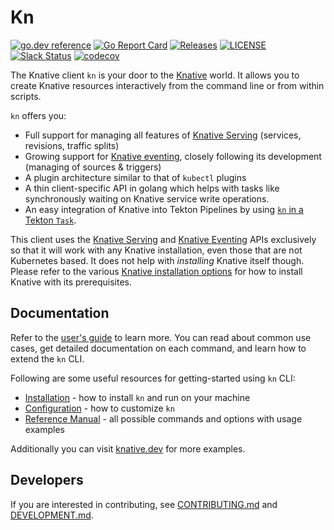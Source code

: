 # Kn

[![go.dev reference](https://img.shields.io/badge/go.dev-reference-007d9c?logo=go&logoColor=white)](https://pkg.go.dev/knative.dev/client)
[![Go Report Card](https://goreportcard.com/badge/knative/client)](https://goreportcard.com/report/knative/client)
[![Releases](https://img.shields.io/github/release-pre/knative/client.svg)](https://github.com/knative/client/releases)
[![LICENSE](https://img.shields.io/github/license/knative/client.svg)](https://github.com/knative/client/blob/main/LICENSE)
[![Slack Status](https://img.shields.io/badge/slack-join_chat-white.svg?logo=slack&style=social)](https://knative.slack.com)
[![codecov](https://codecov.io/gh/knative/client/branch/main/graph/badge.svg)](https://codecov.io/gh/knative/client)

The Knative client `kn` is your door to the [Knative](https://knative.dev)
world. It allows you to create Knative resources interactively from the command
line or from within scripts.

`kn` offers you:

- Full support for managing all features of
  [Knative Serving](https://github.com/knative/serving) (services, revisions,
  traffic splits)
- Growing support for [Knative eventing](https://github.com/knative/eventing),
  closely following its development (managing of sources & triggers)
- A plugin architecture similar to that of `kubectl` plugins
- A thin client-specific API in golang which helps with tasks like synchronously
  waiting on Knative service write operations.
- An easy integration of Knative into Tekton Pipelines by using
  [`kn` in a Tekton `Task`](https://github.com/tektoncd/catalog/tree/master/task/kn).


This client uses the
[Knative Serving](https://github.com/knative/docs/blob/main/docs/serving/spec/knative-api-specification-1.0.md)
and
[Knative Eventing](https://github.com/knative/eventing/tree/main/docs/spec)
APIs exclusively so that it will work with any Knative installation, even those
that are not Kubernetes based. It does not help with _installing_ Knative itself
though. Please refer to the various
[Knative installation options](https://knative.dev/docs/install/) for how to
install Knative with its prerequisites.

## Documentation

Refer to the [user's guide](https://knative.dev/docs/client/) to learn more. You can read about
common use cases, get detailed documentation on each command, and learn how to
extend the `kn` CLI.

Following are some useful resources for getting-started using `kn` CLI:

- [Installation](https://knative.dev/docs/client/install-kn/) - how to install `kn` and run on your machine
- [Configuration](https://knative.dev/docs/client/configure-kn/) - how to customize `kn`
- [Reference Manual](docs/cmd/kn.md) - all possible commands and options with
  usage examples

Additionally you can visit [knative.dev](https://knative.dev) for more examples.

## Developers

If you are interested in contributing, see [CONTRIBUTING.md](./CONTRIBUTING.md)
and [DEVELOPMENT.md](DEVELOPMENT.md).

